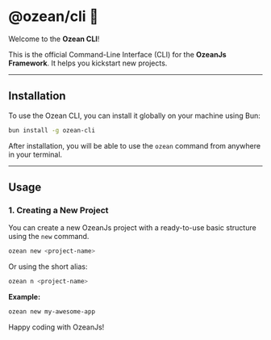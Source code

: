 # @ozean/cli 🌊

Welcome to the **Ozean CLI**!

This is the official Command-Line Interface (CLI) for the **OzeanJs Framework**. It helps you kickstart new projects.

---

## Installation

To use the Ozean CLI, you can install it globally on your machine using Bun:

```bash
bun install -g ozean-cli
```

After installation, you will be able to use the `ozean` command from anywhere in your terminal.

---

## Usage

### 1. Creating a New Project

You can create a new OzeanJs project with a ready-to-use basic structure using the `new` command.

```bash
ozean new <project-name>
```

Or using the short alias:

```bash
ozean n <project-name>
```

**Example:**

```bash
ozean new my-awesome-app
```

Happy coding with OzeanJs!

